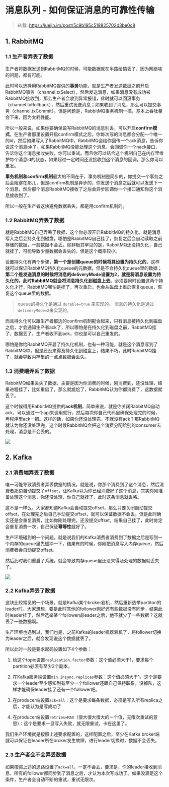 # 消息队列 - 如何保证消息的可靠性传输

> 转载: https://juejin.im/post/5c9b195c518825702d3be0c8

## 1. RabbitMQ

### 1.1 生产者弄丢了数据

生产者将数据发送到RabbitMQ的时候，可能数据就在半路给搞丢了，因为网络啥的问题，都有可能。

此时可以选择用RabbitMQ提供的**事务**功能，就是生产者发送数据之前开启RabbitMQ事务（channel.txSelect），然后发送消息，如果消息没有成功被RabbitMQ接收到，那么生产者会收到异常报错，此时就可以回滚事务（channel.txRollback），然后重试发送消息；如果收到了消息，那么可以提交事务（channel.txCommit）。但是问题是，RabbitMQ事务机制一搞，基本上吞吐量会下来，因为太耗性能。

所以一般来说，如果你要确保说写RabbitMQ的消息别丢，可以开启**confirm模式**，在生产者那里设置开启confirm模式之后，你每次写的消息都会分配一个唯一的id，然后如果写入了RabbitMQ中，RabbitMQ会给你回传一个ack消息，告诉你说这个消息ok了。如果RabbitMQ没能处理这个消息，会回调你一个nack接口，告诉你这个消息接收失败，你可以重试。而且你可以结合这个机制自己在内存里维护每个消息id的状态，如果超过一定时间还没接收到这个消息的回调，那么你可以重发。

**事务机制和confirm机制**最大的不同在于，事务机制是同步的，你提交一个事务之后会阻塞在那儿，但是confirm机制是异步的，你发送个消息之后就可以发送下一个消息，然后那个消息RabbitMQ接收了之后会异步回调你一个接口通知你这个消息接收到了。

所以一般在生产者这块避免数据丢失，都是用confirm机制的。

### 1.2 RabbitMQ弄丢了数据

就是RabbitMQ自己弄丢了数据，这个你必须开启RabbitMQ的持久化，就是消息写入之后会持久化到磁盘，哪怕是RabbitMQ自己挂了，恢复之后会自动读取之前存储的数据，一般数据不会丢。除非极其罕见的是，RabbitMQ还没持久化，自己就挂了，可能导致少量数据会丢失的，但是这个概率较小。

设置持久化有两个步骤，**第一个是创建queue的时候将其设置为持久化的**，这样就可以保证RabbitMQ持久化queue的元数据，但是不会持久化queue里的数据；**第二个是发送消息的时候将消息的deliveryMode设置为2，就是将消息设置为持久化的，此时RabbitMQ就会将消息持久化到磁盘上去**。必须要同时设置这两个持久化才行，RabbitMQ哪怕是挂了，再次重启，也会从磁盘上重启恢复queue，恢复这个queue里的数据。

> queue的持久化是通过 `durable=true` 来实现的。
> 消息的持久化是通过`deliveryMode=2`来实现的。

而且持久化可以跟生产者那边的confirm机制配合起来，只有消息被持久化到磁盘之后，才会通知生产者ack了，所以哪怕是在持久化到磁盘之前，RabbitMQ挂了，数据丢了，生产者收不到ack，你也是可以自己重发的。

哪怕是你给RabbitMQ开启了持久化机制，也有一种可能，就是这个消息写到了RabbitMQ中，但是还没来得及持久化到磁盘上，结果不巧，此时RabbitMQ挂了，就会导致内存里的一点点数据会丢失。

### 1.3 消费端弄丢了数据

RabbitMQ如果丢失了数据，主要是因为你消费的时候，刚消费到，还没处理，结果进程挂了，比如重启了，那么就尴尬了，RabbitMQ认为你都消费了，这数据就丢了。

这个时候得用RabbitMQ提供的**ack机制**，简单来说，就是你关闭RabbitMQ自动ack，可以通过一个api来调用就行，然后每次你自己代码里确保处理完的时候，再程序里ack一把。这样的话，如果你还没处理完，不就没有ack？那RabbitMQ就认为你还没处理完，这个时候RabbitMQ会把这个消费分配给别的consumer去处理，消息是不会丢的。

![](https://image.ldbmcs.com/2019-07-08-012450.jpg)

## 2. Kafka

### 2.1 消费端弄丢了数据

唯一可能导致消费者弄丢数据的情况，就是说，你那个消费到了这个消息，然后消费者那边自动提交了`offset`，让Kafka以为你已经消费好了这个消息，其实你刚准备处理这个消息，你还没处理，你自己就挂了，此时这条消息就丢咯。

这不是一样么，大家都知道Kafka会自动提交offset，那么只要关闭自动提交offset，在处理完之后自己手动提交offset，就可以保证数据不会丢。但是此时确实还是会重复消费，比如你刚处理完，还没提交offset，结果自己挂了，此时肯定会重复消费一次，自己保证**幂等性**就好了。

生产环境碰到的一个问题，就是说我们的Kafka消费者消费到了数据之后是写到一个内存的queue里先缓冲一下，结果有的时候，你刚把消息写入内存queue，然后消费者会自动提交offset。

然后此时我们重启了系统，就会导致内存queue里还没来得及处理的数据就丢失了。

![](https://image.ldbmcs.com/2019-07-08-012733.jpg)

### 2.2 Kafka弄丢了数据

这块比较常见的一个场景，就是Kafka某个broker宕机，然后重新选举partiton的leader时。大家想想，要是此时其他的follower刚好还有些数据没有同步，结果此时leader挂了，然后选举某个follower成leader之后，他不就少了一些数据？这就丢了一些数据啊。

生产环境也遇到过，我们也是，之前Kafka的leader机器宕机了，将follower切换为leader之后，就会发现说这个数据就丢了。

所以此时一般是要求起码设置如下4个参数：

1. 给这个topic设置`replication.factor`参数：这个值必须大于1，要求每个partition必须有至少2个副本。

2. 在Kafka服务端设置`min.insync.replicas`参数：这个值必须大于1，这个是要求一个leader至少感知到有至少一个follower还跟自己保持联系，没掉队，这样才能确保leader挂了还有一个follower吧。

3. 在producer端设置`ack=all`：这个是要求每条数据，必须是写入所有replica之后，才能认为是写成功了

4. 在producer端设置`retries=MAX`（很大很大很大的一个值，无限次重试的意思）：这个是要求一旦写入失败，就无限重试，卡在这里了。

我们生产环境就是按照上述要求配置的，这样配置之后，至少在Kafka broker端就可以保证在leader所在broker发生故障，进行leader切换时，数据不会丢失。

### 2.3 生产者会不会弄丢数据

如果按照上述的思路设置了`ack=all`，一定不会丢，要求是，你的leader接收到消息，所有的follower都同步到了消息之后，才认为本次写成功了。如果没满足这个条件，生产者会自动不断的重试，重试无限次。
